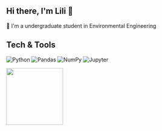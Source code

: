 ## Hi there, I'm Lili 👋

🌱 I'm a undergraduate student in Environmental Engineering

## Tech & Tools
  ![Python](https://img.shields.io/badge/Python-3776AB?style=for-the-badge&logo=python&logoColor=white)
  ![Pandas](https://img.shields.io/badge/Pandas-150458?style=for-the-badge&logo=pandas&logoColor=white)
  ![NumPy](https://img.shields.io/badge/NumPy-013243?style=for-the-badge&logo=numpy&logoColor=white)
  ![Jupyter](https://img.shields.io/badge/Jupyter-F37626?style=for-the-badge&logo=jupyter&logoColor=white)

<div>
  <a href="https://github.com/lilint1">
  <img height= "150" src = "https://github-readme-stats.vercel.app/api/top-langs/?username=lilint1&layout=compact&hide_border=true&theme=nightowl&card_width=400"/> 
  </a>
</div>  

<!--

  <a href="https://github.com/lilint1">
  <img height= "120" src = "https://github-readme-stats.vercel.app/api?username=lilint1&show_icons=true&hide_border=true&theme=nightowl&count-private=true&hide=stars&card_width=320"/> 
  </a>
## Top repositories
  <a href="https://github.com/lilint1/qualiagua.git">
  <img align="center" src="https://github-readme-stats.vercel.app/api/pin/?username=lilint1&repo=qualiagua&theme=buefy" />
  </a>
-->
<!--(https://github.com/anuraghazra/github-readme-stats)-->
